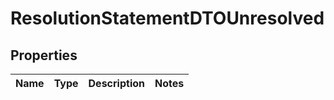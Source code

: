 
# ResolutionStatementDTOUnresolved

## Properties
Name | Type | Description | Notes
------------ | ------------- | ------------- | -------------



